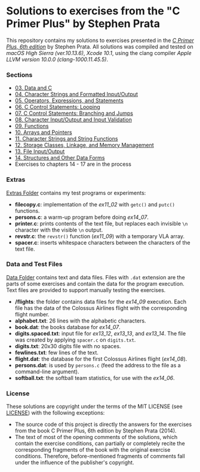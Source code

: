 # Solutions to exercises from the "C Primer Plus" by Stephen Prata

This repository contains my solutions to exercises presented in the [_C Primer Plus, 6th edition_](https://www.amazon.com/gp/product/0321928423/) by Stephen Prata.
All solutions was compiled and tested on _macOS High Sierra (ver.10.13.6)_, _Xcode 10.1_, using the clang compiler _Apple LLVM version 10.0.0 (clang-1000.11.45.5)_.


### Sections

* [03. Data and C](src/pset03/)
* [04. Character Strings and Formatted Input/Output](src/pset04/)
* [05. Operators, Expressions, and Statements](src/pset05/)
* [06. C Control Statements: Looping](src/pset06/)
* [07. C Control Statements: Branching and Jumps](src/pset07/)
* [08. Character Input/Output and Input Validation](src/pset08/)
* [09. Functions](src/pset09/)
* [10. Arrays and Pointers](src/pset10/)
* [11. Character Strings and String Functions](src/pset11/)
* [12. Storage Classes, Linkage, and Memory Management](src/pset12/)
* [13. File Input/Output](src/pset13/)
* [14. Structures and Other Data Forms](src/pset14/)
* Exercises to chapters 14 - 17 are in the process


### Extras

[Extras Folder](src/extras/) contains my test programs or experiments:

* __filecopy.c__: implementation of the *ex11_02* with `getc()` and `putc()` functions.
* __persons.c__: a warm-up program before doing *ex14_07*.
* __printer.c__: prints contents of the text file, but replaces each invisible `\n` character with the visible `\n` output.
* __revstr.c__: the `revstr()` function (*ex11_09*) with a temporary VLA array.
* __spacer.c__: inserts whitespace characters between the characters of the text file.


### Data and Test Files

[Data Folder](data/) contains text and data files.
Files with `.dat` extension are the parts of some exercises and contain the data for the program execution.  
Text files are provided to support manually testing the exercises.

* __/flights__: the folder contains data files for the *ex14_09* execution. Each file has the data of the Colossus Airlines flight with the corresponding flight number.
* __alphabet.txt__: 26 lines with the alphabetic characters.
* __book.dat__: the books database for *ex14_07*.
* __digits.spaced.txt__: input file for *ex13_12*, *ex13_13*, and *ex13_14*. The file was created by applying `spacer.c` on `digits.txt`.
* __digits.txt__: 20x30 digits file with no spaces.
* __fewlines.txt__: few lines of the text.
* __flight.dat__: the database for the first Colossus Airlines flight (*ex14_08*).
* __persons.dat__: is used by `persons.c` (feed the address to the file as a command-line argument).
* __softball.txt__: the softball team statistics, for use with the *ex14_06*.


### License

These solutions are copyright under the terms of the MIT LICENSE (see [LICENSE](LICENSE.md)) with the following exceptions:

* The source code of this project is directly the answers for the exercises from the book C Primer Plus, 6th edition by Stephen Prata (2014).
* The text of most of the opening comments of the solutions, which contain the exercise conditions, can partially or completely recite the corresponding fragments of the book with the original exercise conditions. Therefore, before-mentioned fragments of comments fall under the influence of the publisher's copyright.
